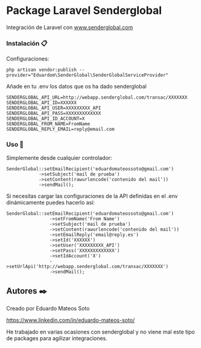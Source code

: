 # Package Laravel Senderglobal
Integración de Laravel con www.senderglobal.com

### Instalación 📋

Configuraciones:

```
php artisan vendor:publish --provider="Eduardom\SenderGlobal\SenderGlobalServiceProvider"
```

Añade en tu .env los datos que os ha dado senderglobal

```
SENDERGLOBAL_API_URL=http://webapp.senderglobal.com/transac/XXXXXXX
SENDERGLOBAL_API_ID=XXXXXX
SENDERGLOBAL_API_USER=XXXXXXXXX_API
SENDERGLOBAL_API_PASS=XXXXXXXXXXXXX
SENDERGLOBAL_API_ID_ACCOUNT=X
SENDERGLOBAL_FROM_NAME=FromName
SENDERGLOBAL_REPLY_EMAIL=reply@email.com
```

### Uso 📖

Simplemente desde cualquier controlador:

```
SenderGlobal::setEmailRecipient('eduardomateossoto@gmail.com')
            ->setSubject('mail de prueba')
            ->setContent(rawurlencode('contenido del mail'))
            ->sendMail();
```

Si necesitas cargar las configuraciones de la API definidas en el .env dinámicamente puedes hacerlo así:

```
SenderGlobal::setEmailRecipient('eduardomateossoto@gmail.com')
                ->setFromName('From Name')
                ->setSubject('mail de prueba')
                ->setContent(rawurlencode('contenido del mail'))
                ->setEmailReply('email@reply.es')
                ->setId('XXXXXX')
                ->setUser('XXXXXXXXX_API')
                ->setPass('XXXXXXXXXXXXX')
                ->setIdAccount('X')
                ->setUrlApi('http://webapp.senderglobal.com/transac/XXXXXXX')
                ->sendMail();
```

## Autores ✒️

Creado por Eduardo Mateos Soto

https://www.linkedin.com/in/eduardo-mateos-soto/

He trabajado en varias ocasiones con senderglobal y no viene mal este tipo de packages para agilizar integraciones.
